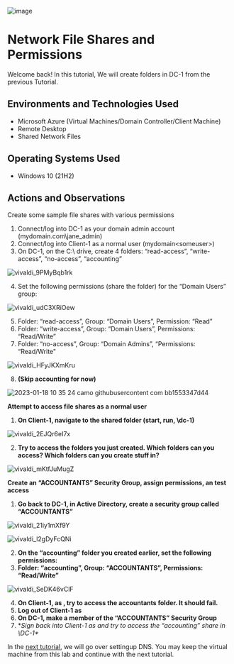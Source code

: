 ![image](https://user-images.githubusercontent.com/109401839/212763285-615193c5-a326-4fe5-8387-fa77727c3666.png)

<h1>Network File Shares and Permissions</h1>
Welcome back! In this tutorial, We will create folders in DC-1 from the previous Tutorial. <br />

<h2>Environments and Technologies Used</h2>

- Microsoft Azure (Virtual Machines/Domain Controller/Client Machine)
- Remote Desktop
- Shared Network Files

<h2>Operating Systems Used </h2>

- Windows 10 (21H2)

<h2>Actions and Observations</h2>

Create some sample file shares with various permissions

1. Connect/log into DC-1 as your domain admin account (mydomain.com\jane_admin)
2. Connect/log into Client-1 as a normal user (mydomain\<someuser>)
3. On DC-1, on the C:\ drive, create 4 folders: “read-access”, “write-access”, “no-access”, “accounting”

![vivaldi_9PMyBqb1rk](https://user-images.githubusercontent.com/109401839/213238510-ac5e4b21-e1aa-4c55-a6bb-5896316fa34c.png)


4. Set the following permissions (share the folder) for the “Domain Users” group:

![vivaldi_udC3XRiOew](https://user-images.githubusercontent.com/109401839/213168775-c3202790-fd5b-412a-9403-c2a34f312c38.png)

5. Folder: “read-access”, Group: “Domain Users”, Permission: “Read”
6. Folder: “write-access”, Group: “Domain Users”, Permissions: “Read/Write”
7. Folder: “no-access”, Group: “Domain Admins”, “Permissions: “Read/Write"

![vivaldi_HFyJKXmKru](https://user-images.githubusercontent.com/109401839/213238914-a7cf2107-1316-49ff-a143-aee24da4e0cc.png)

8. **(Skip accounting for now)**

![2023-01-18 10 35 24 camo githubusercontent com bb1553347d44](https://user-images.githubusercontent.com/109401839/213239334-f81e1da5-d6ea-4dd7-a5b6-cc2dfd1d8825.jpg)


**Attempt to access file shares as a normal user**

1. **On Client-1, navigate to the shared folder (start, run, \\dc-1)**

![vivaldi_2EJQr6eI7x](https://user-images.githubusercontent.com/109401839/213240066-cc5d8dbe-03fa-4c49-9b61-a26f385f6d18.png)

2. **Try to access the folders you just created. Which folders can you access? Which folders can you create stuff in?**

![vivaldi_mKtfJuMugZ](https://user-images.githubusercontent.com/109401839/213240171-a71b0990-f0e4-47e4-b29d-a1cf75d6b107.png)


**Create an “ACCOUNTANTS” Security Group, assign permissions, an test access**

1. **Go back to DC-1, in Active Directory, create a security group called “ACCOUNTANTS”**

![vivaldi_21iy1mXf9Y](https://user-images.githubusercontent.com/109401839/213240836-dc93efd1-db6d-4a5f-b073-8107f9059209.png)

![vivaldi_l2gDyFcQNi](https://user-images.githubusercontent.com/109401839/213241010-c6724461-224c-4ea2-91af-5e36ed9b63c4.png)


2. **On the “accounting” folder you created earlier, set the following permissions:**
3. **Folder: “accounting”, Group: “ACCOUNTANTS”, Permissions: “Read/Write”**

![vivaldi_SeDK46vClF](https://user-images.githubusercontent.com/109401839/213241173-107c6264-0c34-463e-ae23-b4bd816b7dad.png)

4. **On Client-1, as <someuser>, try to access the accountants folder. It should fail.**
5. **Log out of Client-1 as <someuser>**
6. **On DC-1, make <someuser> a member of the “ACCOUNTANTS” Security Group**
7. **Sign back into Client-1 as <someuser> and try to access the “accounting” share in \\DC-1\**

In the [next tutorial](https://github.com/fnabeel/Building-Intuition-for-DNS),  we will go over settingup DNS. You may keep the virtual machine from this lab and continue with the next tutorial. 
